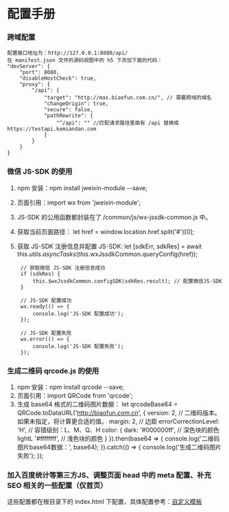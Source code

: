 # 配置手册


### 跨域配置
	配置接口地址为：http://127.0.0.1:8080/api/
	在 manifest.json 文件的源码视图中的 h5 下添加下面的代码：
	"devServer": {
		"port": 8080,
		"disableHostCheck": true,
		"proxy": {
			"/api": {
				"target": "http://mas.biaofun.com.cn/", // 需要跨域的域名
				"changeOrigin": true,
				"secure": false,
				"pathRewrite": {
					"^/api": "" //匹配请求路径里面有 /api 替换成 https://testapi.kemiandan.com
				}
			}
		}
	}


### 微信 JS-SDK 的使用
1. npm 安装：npm install jweixin-module --save;
2. 页面引用：import wx from 'jweixin-module';
3. JS-SDK 的公用函数都封装在了 /common/js/wx-jssdk-common.js 中。
4. 获取当前页面路径：
		let href = window.location.href.split('#')[0];
5. 获取 JS-SDK 注册信息并配置 JS-SDK:
		let [sdkErr, sdkRes] = await this.$utils.asyncTasks(this.$wxJssdkCommon.queryConfig(href));
		
		// 获取微信 JS-SDK 注册信息成功
		if (sdkRes) {
			this.$wxJssdkCommon.configSDK(sdkRes.result); // 配置微信JS-SDK
		}
		
		// JS-SDK 配置成功
		wx.ready(() => {
			console.log('JS-SDK 配置成功');
		});
		
		// JS-SDK 配置失败
		wx.error(() => {
			console.log('JS-SDK 配置失败');
		});
	
	
### 生成二维码 qrcode.js 的使用
1. npm 安装：npm install qrcode --save;
2. 页面引用：import QRCode from 'qrcode';
3. 生成 base64 格式的二维码图片数据：
	let qrcodeBase64 = QRCode.toDataURL('http://biaofun.com.cn', { 
		version: 2, // 二维码版本。如果未指定，将计算更合适的值。
		margin: 2, // 边距
		errorCorrectionLevel: 'H', // 容错级别：L、M、Q、H 
		color: {
			dark: '#000000ff', // 深色块的颜色
			lightL '#ffffffff', // 浅色块的颜色
		}
	}).then(base64 => {
		console.log('二维码图片base64数据：', base64);
	}).catch(() => {
		console.log('生成二维码图片失败');
	});
	

### 加入百度统计等第三方JS、调整页面 head 中的 meta 配置、补充 SEO 相关的一些配置（仅首页）
这些配置都在根目录下的 index.html 下配置，具体配置参考：[自定义模板](https://uniapp.dcloud.io/collocation/manifest?id=h5-template)